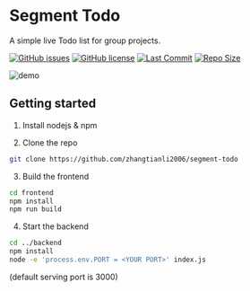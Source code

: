 # Segment Todo
A simple live Todo list for group projects.

[![GitHub issues](https://img.shields.io/github/issues/zhangtianli2006/segment-todo)](https://github.com/zhangtianli2006/segment-todo/issues)
[![GitHub license](https://img.shields.io/github/license/zhangtianli2006/segment-todo)](https://github.com/zhangtianli2006/segment-todo/blob/master/LICENSE)
[![Last Commit](https://img.shields.io/github/last-commit/zhangtianli2006/segment-todo)](https://github.com/zhangtianli2006/segment-todo/)
[![Repo Size](https://img.shields.io/github/repo-size/zhangtianli2006/segment-todo)](https://github.com/zhangtianli2006/segment-todo/)

![demo](https://s3.ax1x.com/2021/02/05/yGFTyt.png)

## Getting started
1. Install nodejs & npm

2. Clone the repo
  ```sh
  git clone https://github.com/zhangtianli2006/segment-todo
  ```

3. Build the frontend
  ```sh
  cd frontend
  npm install
  npm run build
  ```

4. Start the backend
  ```sh
  cd ../backend
  npm install
  node -e 'process.env.PORT = <YOUR PORT>' index.js
  ```
  (default serving port is 3000)
